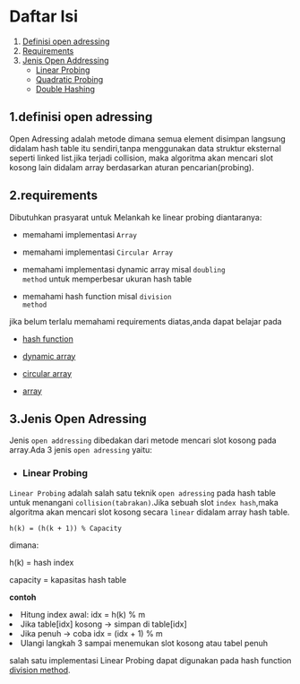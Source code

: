 # Daftar Isi

1. [Definisi open adressing](#definisi-open-adressing)  
2. [Requirements](#requirements)   
3. [Jenis Open Addressing](#jenis-open-addressing)  
   - [Linear Probing](#linear-probing)  
   - [Quadratic Probing](#quadratic-probing)  
   - [Double Hashing](#double-hashing)  

## 1.definisi open adressing
<p style="text-allign: justify;">
Open Adressing adalah metode  dimana semua element disimpan langsung didalam hash table itu sendiri,tanpa menggunakan data struktur eksternal seperti linked list.jika terjadi collision, maka algoritma akan mencari slot kosong lain didalam array berdasarkan aturan pencarian(probing).  
</p>

## 2.requirements
<p style="text-allign: justify">
Dibutuhkan prasyarat untuk Melankah ke linear probing diantaranya:

- memahami implementasi <code>Array</code>

- memahami implementasi <code>Circular Array</code>

- memahami implementasi dynamic array misal 
<code>doubling method</code> untuk memperbesar ukuran hash table

- memahami hash function misal <code>division method</code>

jika belum terlalu memahami requirements diatas,anda dapat
belajar pada

- [hash function](struktur_data/hash_table/hash_function)

- [dynamic array](https://www.geeksforgeeks.org/dsa/how-do-dynamic-arrays-work/)

- [circular array](https://www.geeksforgeeks.org/dsa/circular-array/)

- [array](https://www.geeksforgeeks.org/dsa/array-data-structure-guide/)
</p>

## 3.Jenis Open Adressing   
<p style="text-allign: justify">
    Jenis <code>open addressing</code> dibedakan dari metode mencari slot kosong pada array.Ada 3 jenis <code>open adressing</code> yaitu:
</p>

- ### Linear Probing

<p style="text-allign: justify">
    <code>Linear Probing</code> adalah salah satu teknik <code>open adressing</code> pada hash table untuk menangani <code>collision(tabrakan)</code>.Jika sebuah slot <code>index hash</code>,maka algoritma akan mencari slot kosong secara <code>linear</code> didalam array hash table.

`h(k) = (h(k + 1)) % Capacity`

</p>



<p style="text-allign: justify">

dimana:

h(k) = hash index

capacity = kapasitas hash table

</p>

**contoh**


<p style="text-allign: justify>

Misalkan fungsi hash <code>h(k)</code> dan kapasitas tabel <code>m</code>. Ketika ingin memasukkan kunci <code>k</code>:

1. Hitung index awal: idx = h(k) % m
2. Jika table[idx] kosong → simpan di table[idx]
3. Jika penuh → coba idx = (idx + 1) % m
4. Ulangi langkah 3 sampai menemukan slot kosong atau tabel penuh
</p>

salah satu implementasi Linear Probing dapat digunakan pada hash function
[division method](struktur_data/hash_table/open_adressing/linear_probing/division_method.cpp).